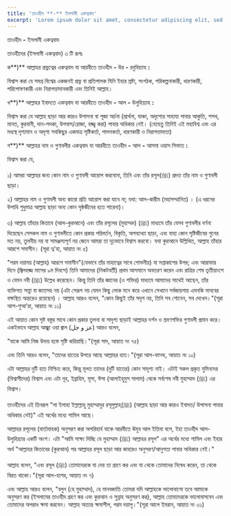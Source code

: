 ```yaml
---
title: 'তাওহীদ **-** ইসলামী একত্ববাদ'
excerpt: 'Lorem ipsum dolor sit amet, consectetur adipiscing elit, sed do eiusmod tempor incididunt ut labore et dolore magna aliqua. Praesent elementum facilisis leo vel fringilla est ullamcorper eget. At imperdiet dui accumsan sit amet nulla facilities morbi tempus.'
---
```


তাওহীদ **-** ইসলামী একত্ববাদ

তাওহীদের (ইসলামী একত্ববাদ) ৩ টি রূপঃ

ক**)** আল্লাহর প্রভুত্বের একত্ববাদ যা আরবীতে তাওহীদ **-** উর **-** রবুবিয়্যাহ **:**

বিশ্বাস করা যে সমগ্র বিশ্বের একজনই প্রভু বা প্রতিপালক যিনি ইহার স্রষ্টা, সংগঠক, পরিকল্পনাকারী, ধারণকারী, পরিপোষণকারী এবং নিরাপত্তাদানকারী এবং তিনিই আল্লাহ।

খ**)** আল্লাহর ইবাদতে একত্ববাদ যা আরবীতে তাওহীদ **-** আল **-** উলুহিয়্যাহ **:**

বিশ্বাস করা যে আল্লাহ ছাড়া আর কারও উপাসনা বা পূজা অর্চনা (প্রার্থনা, যাঞ্চা, অদৃশ্যের সাহায্য পাবার আকুতি, শপথ, মানত, কুরবানী, দান-সদকা, উপবাস/রোজা, হজ্জ্ব করা) পাবার অধিকার নেই। (যেহেতু তিনিই এই মহাবিশ্ব এবং এর মধ্যস্থ দৃশ্যমান ও অদৃশ্য সবকিছুর একমাত্র সৃষ্টিকর্তা, পালনকর্তা, ধারণকারী ও নিরাপত্তাদাতা)

গ**)** আল্লাহর নাম ও গুণাবলীর একত্ববাদ যা আরবীতে তাওহীদ **-** আল **-** আসমা ওয়াস সিফাত **:**

বিশ্বাস করা যে,

১) আমরা আল্লাহর জন্য কোন নাম ও গুণাবলী আরোপ করবোনা, তিনি এবং তাঁর রসূল(ﷺ) প্রদত্ত তাঁর নাম ও গুণাবলী ছাড়া।

২) আল্লাহর নাম ও গুণাবলী অন্য কারো প্রতি আরোপ করা যাবে না; যথা: আল-কারীম (মহাসম্মানিত) । (এ ধরনের উপাধি শুধুমাত্র আল্লাহ ছাড়া অন্য কোন সৃষ্ঠজীবের হতে পারেনা)।

৩) আল্লাহ তাঁহার কিতাবে (আল-কুরআনে) এবং তাঁর রসূলের (মুহাম্মদ) (ﷺ) মাধ্যমে তাঁর যেসব গুণাবলীর বর্ণনা দিয়েছেন সেসকল নাম ও গুণাবলীতে কোন প্রকার পরিবর্তন, বিকৃতি, অপব্যাখ্যা ছাড়া, এবং যাহা কোন সৃষ্টিজীবের গুনের মত নয়, তুলনীয় নয় বা সামঞ্জস্যপূর্ণ নয় জেনে আমরা তা দৃঢ়ভাবে বিশ্বাস করবো। যথা কুরআনে উল্লিখিত, আল্লাহ তাঁহার আরশে সমাসীন। (সূরা ত্ব&#39;হা, আয়াত নং ৫)

&quot;পরম দয়াময় (আল্লাহ) আরশে সমাসীন&quot;(যেভাবে তাঁর মাহাত্বের সাথে শোভনীয়) যা সপ্তাকাশের উপর; এবং আরাফার দিনে (জ্বিলহজ্জ মাসের ৯ম দিবসে) তিনি আমাদের (নিকটবর্তী) প্রথম আসমানে অবতরণ করেন এবং রাত্রির শেষ তৃতীয়াংশে ও যেমন নবী (ﷺ) উল্লেখ করেছেন। কিন্তু তিনি তাঁর জ্ঞানের (ও শক্তির) মাধ্যমে আমাদের সাথেই আছেন, তাঁর ব্যক্তিগত সত্ত্বা বা জাতসহ নয় (এটা সেরূপ নয় যেমন কিছু লোক মনে করে এখানে সেখানে সর্বজায়গায় এমনকি মানবের বক্ষস্থিত অন্তরেও রয়েছেন) । আল্লাহ আরও বলেন, &quot;কোন কিছুই তাঁর সদৃশ নয়, তিনি সব শোনেন, সব দেখেন।&quot;(সূরা আশ-শুআ&#39;রা, আয়াত নং ১১)

এই আয়াত কোন সৃষ্ট বস্তুর সাথে কোন প্রকার তুলনা বা সাদৃশ্য ছাড়াই আল্লাহর দর্শন ও শ্রবণশক্তির গুণাবলী প্রমান করে। একইভাবে আল্লাহ আজ্ঝা ওয়া জ্বাল (عز و جل) আরও বলেন,

&quot;যাকে আমি নিজ উভয় হস্তে সৃষ্টি করিয়াছি।&quot;(সূরা সাদ, আয়াত নং ৭৫)

এবং তিনি আরও বলেন, &quot;তাদের হাতের উপরে আছে আল্লাহর হাত।&quot;(সূরা আল-ফাত্হ, আয়াত নং ১০)

এটা আল্লাহর দুটি হাত নিশ্চিত করে, কিন্তু মূলত তাদের (দুটি হাতের) কোন সাদৃশ্য নাই। এটাই সকল প্রকৃত মুমিনদের (বিশ্বাসীদের) বিশ্বাস এবং এটা নূহ, ইব্রাহিম, মূসা, ঈসা (আলাইহুমুস সালাম) থেকে সর্বশেষ নবী মুহাম্মাদ (ﷺ) এর বিশ্বাস।

তাওহীদের এই তিনরূপ &quot;লা ইলাহা ইল্লাল্লাহু মুহাম্মাদুর রসূলুল্লাহ্‌(ﷺ) (আল্লাহ ছাড়া আর কারও ইবাদত/ উপাসনা পাবার অধিকার নেই)&quot; এই অর্থের মধ্যে শামিল আছে।

আল্লাহর রসূলের (বার্তাবাহক) অনুসরণ করা অপরিহার্য যাকে আরবীতে ঊযুব আল ইত্তিবা বলে, ইহা তাওহীদ আল-উলুহিয়্যার একটি অংশ। এটা &quot;আমি সাক্ষ্য দিচ্ছি যে মুহাম্মাদ (ﷺ) আল্লাহর রসূল&quot; এর অর্থের মধ্যে শামিল এবং ইহার অর্থ &quot;আল্লাহর কিতাবের (কুরআন) পর আল্লাহর রসূল ছাড়া আর কাহারও অনুসরণ/আনুগত্য পাবার অধিকার নেই।&quot;

আল্লাহ বলেন, &quot;এবং রসূল (ﷺ) তোমাদেরকে যা দেয় তা গ্রহণ কর এবং যা থেকে তোমাদের নিষেধ করেন, তা থেকে বিরত থাকো।&quot;(সূরা আল-হাশর, আয়াত নং ৭)

এবং আল্লাহ আরও বলেন, &quot;বলুন (হে মুহাম্মাদ), হে মানবজাতি তোমরা যদি আল্লাহকে ভালোবাসো তবে আমাকে অনুসরণ কর (ইসলামের তাওহীদ গ্রহণ কর এবং কুরআন ও সুন্নাহ অনুসরণ কর), আল্লাহ তোমাদেরকে ভালোবাসবেন এবং তোমাদের অপরাধ ক্ষমা করবেন। আল্লাহ অত্যন্ত ক্ষমাশীল, পরম দয়ালু।&quot;(সূরা আলে ইমরান, আয়াত নং ৩১)
